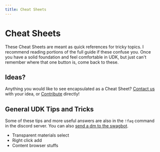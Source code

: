 ```yaml
---
title: Cheat Sheets
---
```

# Cheat Sheets

These Cheat Sheets are meant as quick references for tricky topics. I recommend reading portions of the full guide if these confuse you. Once you have a solid foundation and feel comfortable in UDK, but just can't remember where that one button is, come back to these.

## Ideas?

Anything you would like to see encapsulated as a Cheat Sheet? [Contact us](../more/contact) with your idea, or [Contribute](../more/contribute) directly!

## General UDK Tips and Tricks <Badge text="not finished" type="warning"/>

Some of these tips and more useful answers are also in the `!faq` command in the discord server. You can also [send a dm to the swagbot]().

* Transparent materials select
* Right click add
* Content browser stuffs